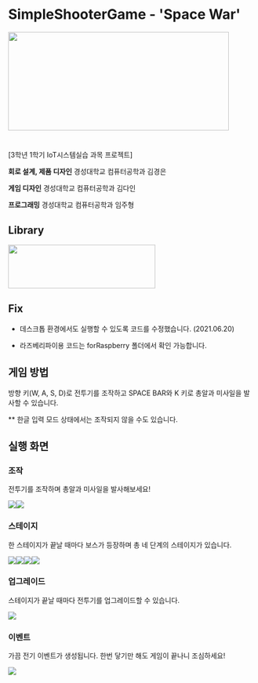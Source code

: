 # SimpleShooterGame - 'Space War' 

<img width=450 height=201 src="https://user-images.githubusercontent.com/67512011/122805272-d95c4e80-d303-11eb-9a3b-b073ec9911a6.png">

#
[3학년 1학기 IoT시스템실습 과목 프로젝트]
  
  <b>회로 설계, 제품 디자인</b> 경성대학교 컴퓨터공학과 김경은
  
  <b>게임 디자인</b> 경성대학교 컴퓨터공학과 김다인
  
  <b>프로그래밍</b> 경성대학교 컴퓨터공학과 임주형  
    

## Library
<img width=300 height=89 src="https://user-images.githubusercontent.com/67512011/122669969-94002a00-d1fa-11eb-991b-60af09d870fc.gif">


## Fix
+ 데스크톱 환경에서도 실행할 수 있도록 코드를 수정했습니다. (2021.06.20)

+ 라즈베리파이용 코드는 forRaspberry 폴더에서 확인 가능합니다.


## 게임 방법
방향 키(W, A, S, D)로 전투기를 조작하고 SPACE BAR와 K 키로 총알과 미사일을 발사할 수 있습니다.
  
** 한글 입력 모드 상태에서는 조작되지 않을 수도 있습니다.
  
  
## 실행 화면
### 조작
전투기를 조작하며 총알과 미사일을 발사해보세요!
  
<img src="https://user-images.githubusercontent.com/67512011/122671548-2e17a080-d202-11eb-8423-e4fc461c5607.gif"><img src="https://user-images.githubusercontent.com/67512011/122673108-ee54b700-d209-11eb-83cf-178070819b05.gif">

### 스테이지
한 스테이지가 끝날 때마다 보스가 등장하며 총 네 단계의 스테이지가 있습니다.

<img src="https://user-images.githubusercontent.com/67512011/122671911-c6faeb80-d203-11eb-9d62-b5e9e65b7924.gif"><img src="https://user-images.githubusercontent.com/67512011/122671865-93b85c80-d203-11eb-8ceb-cca668730064.gif"><img src="https://user-images.githubusercontent.com/67512011/122671963-18a37600-d204-11eb-91e8-a20dde84e3a2.gif"><img src="https://user-images.githubusercontent.com/67512011/122671969-1fca8400-d204-11eb-8dc0-6bb7fa03871b.gif">

### 업그레이드
스테이지가 끝날 때마다 전투기를 업그레이드할 수 있습니다.
  
<img src="https://user-images.githubusercontent.com/67512011/122672108-d29ae200-d204-11eb-9774-5f74e8cfbbd9.gif">
  
### 이벤트
가끔 전기 이벤트가 생성됩니다. 한번 닿기만 해도 게임이 끝나니 조심하세요!

<img src="https://user-images.githubusercontent.com/67512011/122672211-55bc3800-d205-11eb-95ba-d32fe1ae170a.gif">

#
